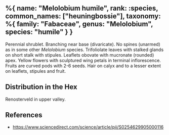 %{
    name: "Melolobium humile",
    rank: :species,
    common_names: ["heuningbossie"],
    taxonomy: %{
        family: "Fabaceae",
        genus: "Melolobium",
        species: "humile"
    }
}
---

Perennial shrublet. Branching near base (divaricate). No spines (unarmed) as in some other *Melolobium* species. Trifoliolate leaves with stalked glands on short stalk with stipules. Leaflets obovate with mucronate (rounded) apex. Yellow flowers with sculptured wing petals in terminal inflorescence. Fruits are curved pods with 2-6 seeds. Hair on calyx and to a lesser extent on leaflets, stipules and fruit.

<!-- read more -->

## Distribution in the Hex

Renosterveld in upper valley.

## References

* https://www.sciencedirect.com/science/article/pii/S0254629905000116